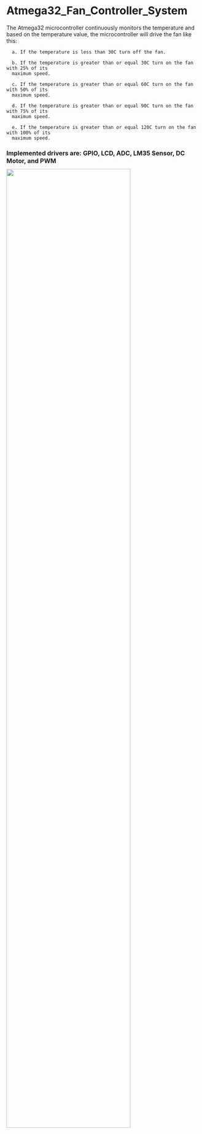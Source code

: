# Atmega32_Fan_Controller_System

The Atmega32 microcontroller continuously monitors the temperature and based on the
temperature value, the microcontroller will drive the fan like this:
      
      a. If the temperature is less than 30C turn off the fan.
      
      b. If the temperature is greater than or equal 30C turn on the fan with 25% of its
      maximum speed.
      
      c. If the temperature is greater than or equal 60C turn on the fan with 50% of its
      maximum speed.
      
      d. If the temperature is greater than or equal 90C turn on the fan with 75% of its
      maximum speed.
      
      e. If the temperature is greater than or equal 120C turn on the fan with 100% of its
      maximum speed.
      
      
<h1 style="font-size: 16px;">Implemented drivers are: GPIO, LCD, ADC, LM35 Sensor, DC Motor, and PWM</h1>
<img src="https://user-images.githubusercontent.com/85132955/212487836-d5545469-8093-43f1-bc5e-f97fd1a7b6b4.png" style="display: block; width: 80%;">
      
    
